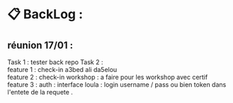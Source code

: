 # 📋 BackLog :

## réunion 17/01 :

Task 1 : tester back repo
Task 2 :  
 feature 1 : check-in a3bed ali da5elou  
 feature 2 : check-in workshop : a faire pour les workshop avec certif  
 feature 3 : auth : interface loula : login username / pass ou bien token dans l'entete de la requete .
